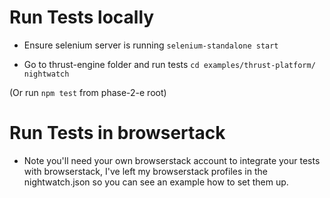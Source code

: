 # Run Tests locally
- Ensure selenium server is running
`selenium-standalone start`

- Go to thrust-engine folder and run tests
`cd examples/thrust-platform/`
`nightwatch`

(Or run `npm test` from phase-2-e root)


# Run Tests in browsertack
- Note you'll need your own browserstack account to integrate your tests with 
browserstack, I've left my browserstack profiles in the nightwatch.json so you can see an example
how to set them up.